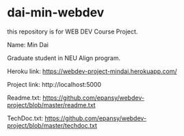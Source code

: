 # dai-min-webdev
this repository is for WEB DEV Course Project.

Name: Min Dai

Graduate student in NEU Align program. 

Heroku link: https://webdev-project-mindai.herokuapp.com/

Project link: http://localhost:5000

Readme.txt: https://github.com/epansy/webdev-project/blob/master/readme.txt

TechDoc.txt: https://github.com/epansy/webdev-project/blob/master/techdoc.txt


